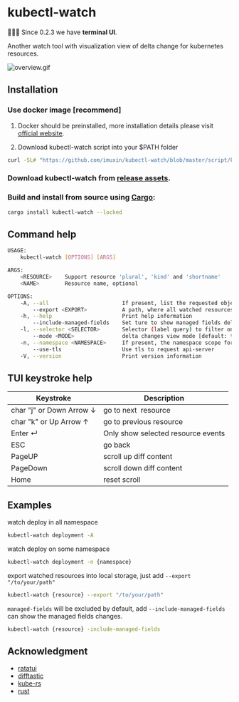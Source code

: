 # kubectl-watch

:tada::tada::tada: Since 0.2.3 we have **terminal UI**.

Another watch tool with visualization view of delta change for kubernetes resources.

![overview.gif](./assets/overview.gif)

## Installation

### Use docker image [recommend]

1. Docker should be preinstalled, more installation details please visit [official website](https://docs.docker.com/engine/install/).

2. Download kubectl-watch script into your $PATH folder
```bash
curl -SL# "https://github.com/imuxin/kubectl-watch/blob/master/script/kubectl-watch?raw=true" >> /usr/local/bin/kubectl-watch && chmod +x /usr/local/bin/kubectl-watch
```

### Download kubectl-watch from [release assets](https://github.com/imuxin/kubectl-watch/releases).

### Build and install from source using [Cargo](https://crates.io/crates/kubectl-watch):

```bash
cargo install kubectl-watch --locked
```

## Command help

```bash
USAGE:
    kubectl-watch [OPTIONS] [ARGS]

ARGS:
    <RESOURCE>    Support resource 'plural', 'kind' and 'shortname'
    <NAME>        Resource name, optional

OPTIONS:
    -A, --all                       If present, list the requested object(s) across all namespaces
        --export <EXPORT>           A path, where all watched resources will be strored
    -h, --help                      Print help information
        --include-managed-fields    Set ture to show managed fields delta changes
    -l, --selector <SELECTOR>       Selector (label query) to filter on, supports '=', '==', and '!='.(e.g. -l key1=value1,key2=value2)
        --mode <MODE>               delta changes view mode [default: tui] [possible values: tui, simple]
    -n, --namespace <NAMESPACE>     If present, the namespace scope for this CLI request
        --use-tls                   Use tls to request api-server
    -V, --version                   Print version information
```

## TUI keystroke help

| Keystroke                | Description                        |
| ------------------------ | ---------------------------------- |
| char "j" or Down Arrow ↓ | go to next  resource               |
| char "k" or Up Arrow ↑   | go to previous resource            |
| Enter ↵                  | Only show selected resource events |
| ESC                      | go back                            |
| PageUP                   | scroll up diff content             |
| PageDown                 | scroll down diff content           |
| Home                     | reset scroll                       |

## Examples

watch deploy in all namespace
```bash
kubectl-watch deployment -A
```

watch deploy on some namespace
```bash
kubectl-watch deployment -n {namespace}
```

export watched resources into local storage, just add `--export "/to/your/path"`
```bash
kubectl-watch {resource} --export "/to/your/path"
```

`managed-fields` will be excluded by default, add `--include-managed-fields` can show the managed fields changes.
```bash
kubectl-watch {resource} -include-managed-fields
```

## Acknowledgment

- [ratatui](https://github.com/ratatui-org/ratatui)
- [difftastic](https://github.com/Wilfred/difftastic)
- [kube-rs](https://github.com/kube-rs/kube-rs)
- [rust](https://github.com/rust-lang/rust)
